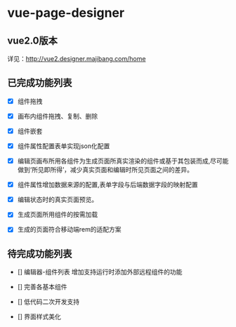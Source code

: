 # vue-page-designer

## vue2.0版本

详见：http://vue2.designer.majibang.com/home

## 已完成功能列表

- [x] 组件拖拽

- [x] 画布内组件拖拽、复制、删除

- [x] 组件嵌套

- [x] 组件属性配置表单实现json化配置

- [x] 编辑页画布所用各组件为生成页面所真实渲染的组件或基于其包装而成,尽可能做到‘所见即所得’，减少真实页面和编辑时所见页面之间的差异。

- [x] 组件属性增加数据来源的配置,表单字段与后端数据字段的映射配置

- [X] 编辑状态时的真实页面预览。

- [x] 生成页面所用组件的按需加载

- [x] 生成的页面符合移动端rem的适配方案

## 待完成功能列表
  
 - [] 编辑器-组件列表 增加支持运行时添加外部远程组件的功能

 - [] 完善各基本组件

 - [] 低代码二次开发支持
 
 - [] 界面样式美化

 